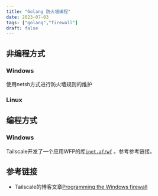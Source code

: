 ```yaml
---
title: "Golang 防火墙编程"
date: 2023-07-03
tags: ["golang","firewall"]
draft: false
---
```


## 非编程方式

### Windows

使用netsh方式进行防火墙规则的维护

### Linux

## 编程方式

### Windows

Tailscale开发了一个应用WFP的库[`inet.af/wf`](https://pkg.go.dev/inet.af/wf) 。参考参考链接。
## 参考链接
- Tailscale的博客文章[Programming the Windows firewall](https://tailscale.com/blog/windows-firewall/)